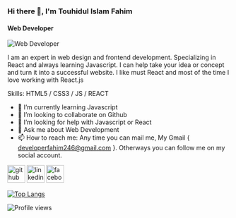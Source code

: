 ### Hi there 👋, I'm Touhidul Islam Fahim
#### Web Developer

![Web Developer](https://arturssmirnovs.github.io/github-profile-readme-generator/images/banner.png)

I am an expert in web design and frontend development. Specializing in React and always learning Javascript. I can help take your idea or concept and turn it into a successful website. I like must React and most of the time I love working with React.js 

Skills: HTML5 / CSS3 / JS / REACT

- 🌱 I’m currently learning Javascript 
- 👯 I’m looking to collaborate on Github 
- 🤔 I’m looking for help with Javascript or React 
- 💬 Ask me about Web Development 
- 📫 How to reach me: Any time you can mail me, My Gmail { developerfahim246@gmail.com }. Otherways you can follow me on my social account.


[<img src='https://cdn.jsdelivr.net/npm/simple-icons@3.0.1/icons/github.svg' alt='github' height='40'>](https://github.com/FahimDeveloper)  [<img src='https://cdn.jsdelivr.net/npm/simple-icons@3.0.1/icons/linkedin.svg' alt='linkedin' height='40'>](https://www.linkedin.com/in/touhidul-islam-fahim-082010217/)  [<img src='https://cdn.jsdelivr.net/npm/simple-icons@3.0.1/icons/facebook.svg' alt='facebook' height='40'>](https://www.facebook.com/fahim.chowdhury.509994)  

[![Top Langs](https://github-readme-stats.vercel.app/api/top-langs/?username=FahimDeveloper)](https://github.com/anuraghazra/github-readme-stats)

![Profile views](https://gpvc.arturio.dev/FahimDeveloper)  
